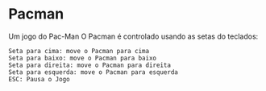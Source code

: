 # Pacman
Um jogo do Pac-Man
O Pacman é controlado usando as setas do teclados:
```
Seta para cima: move o Pacman para cima 
Seta para baixo: move o Pacman para baixo 
Seta para direita: move o Pacman para direita 
Seta para esquerda: move o Pacman para esquerda 
ESC: Pausa o Jogo
```
